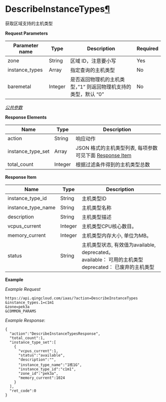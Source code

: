 ---
---

# DescribeInstanceTypes[¶](#describeinstancetypes "永久链接至标题")

获取区域支持的主机类型

**Request Parameters**

| Parameter name | Type | Description | Required |
| --- | --- | --- | --- |
| zone | String | 区域 ID，注意要小写 | Yes |
| instance_types | Array | 指定查询的主机类型 | No |
| baremetal | Integer | 是否返回物理机的主机类型，”1” 则返回物理机支持的类型，默认 “0” | No |

[_公共参数_](../../common/parameters.html#api-common-parameters)

**Response Elements**

| Name | Type | Description |
| --- | --- | --- |
| action | String | 响应动作 |
| instance_type_set | Array | JSON 格式的主机类型列表, 每项参数可见下面 [Response Item](#response-item) |
| total_count | Integer | 根据过滤条件得到的主机类型总数 |

**Response Item**

| Name | Type | Description |
| --- | --- | --- |
| instance_type_id | String | 主机类型ID |
| instance_type_name | String | 主机类型名称 |
| description | String | 主机类型描述 |
| vcpus_current | Integer | 主机类型CPU核心数目。 |
| memory_current | Integer | 主机类型内存大小, 单位为MB。 |
| status | String | 主机类型状态, 有效值为available, deprecated。<br/>available： 可用的主机类型<br/>deprecated： 已废弃的主机类型 |

**Example**

_Example Request_

```
https://api.qingcloud.com/iaas/?action=DescribeInstanceTypes
&instance_types.1=c1m1
&zone=pek3a
&COMMON_PARAMS
```

_Example Response_:

```
{
  "action":"DescribeInstanceTypesResponse",
  "total_count":1,
  "instance_type_set":[
    {
      "vcpus_current":1,
      "status":"available",
      "description":"",
      "instance_type_name":"1核1G",
      "instance_type_id":"c1m1",
      "zone_id":"pek3a",
      "memory_current":1024
    }
  ],
  "ret_code":0
}
```
